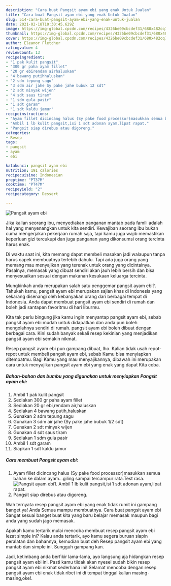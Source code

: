```yaml
---
description: "Cara buat Pangsit ayam ebi yang enak Untuk Jualan"
title: "Cara buat Pangsit ayam ebi yang enak Untuk Jualan"
slug: 514-cara-buat-pangsit-ayam-ebi-yang-enak-untuk-jualan
date: 2021-02-18T10:30:45.629Z
image: https://img-global.cpcdn.com/recipes/4326be09cbcdef31/680x482cq70/pangsit-ayam-ebi-foto-resep-utama.jpg
thumbnail: https://img-global.cpcdn.com/recipes/4326be09cbcdef31/680x482cq70/pangsit-ayam-ebi-foto-resep-utama.jpg
cover: https://img-global.cpcdn.com/recipes/4326be09cbcdef31/680x482cq70/pangsit-ayam-ebi-foto-resep-utama.jpg
author: Eleanor Fletcher
ratingvalue: 4
reviewcount: 13
recipeingredient:
- "1 pak kulit pangsit"
- "300 gr paha ayam fillet"
- "20 gr ebirendam airhaluskan"
- "4 bawang putihhaluskan"
- "2 sdm tepung sagu"
- "3 sdm air jahe Sy pake jahe bubuk 12 sdt"
- "2 sdt minyak wijen"
- "4 sdt saus tiram"
- "1 sdm gula pasir"
- "1 sdt garam"
- "1 sdt kaldu jamur"
recipeinstructions:
- "Ayam fillet dicincang halus (Sy pake food processor)masukkan semua bahan ke dalam ayam...giling sampai tercampur rata.Test rasa."
- "Ambil 1 lb kulit pangsit,isi 1 sdt adonan ayam,lipat rapat."
- "Pangsit siap direbus atau digoreng."
categories:
- Resep
tags:
- pangsit
- ayam
- ebi

katakunci: pangsit ayam ebi 
nutrition: 191 calories
recipecuisine: Indonesian
preptime: "PT37M"
cooktime: "PT47M"
recipeyield: "2"
recipecategory: Dessert

---
```



![Pangsit ayam ebi](https://img-global.cpcdn.com/recipes/4326be09cbcdef31/680x482cq70/pangsit-ayam-ebi-foto-resep-utama.jpg)

Jika kalian seorang ibu, menyediakan panganan mantab pada famili adalah hal yang menyenangkan untuk kita sendiri. Kewajiban seorang ibu bukan cuma mengerjakan pekerjaan rumah saja, tapi kamu juga wajib memastikan keperluan gizi tercukupi dan juga panganan yang dikonsumsi orang tercinta harus enak.

Di waktu  saat ini, kita memang dapat membeli masakan jadi walaupun tanpa harus capek membuatnya terlebih dahulu. Tapi ada juga orang yang memang mau menyajikan yang terenak untuk orang yang dicintainya. Pasalnya, memasak yang dibuat sendiri akan jauh lebih bersih dan bisa menyesuaikan sesuai dengan makanan kesukaan keluarga tercinta. 



Mungkinkah anda merupakan salah satu penggemar pangsit ayam ebi?. Tahukah kamu, pangsit ayam ebi merupakan sajian khas di Indonesia yang sekarang disenangi oleh kebanyakan orang dari berbagai tempat di Indonesia. Anda dapat membuat pangsit ayam ebi sendiri di rumah dan boleh jadi santapan favoritmu di hari liburmu.

Kita tak perlu bingung jika kamu ingin menyantap pangsit ayam ebi, sebab pangsit ayam ebi mudah untuk didapatkan dan anda pun boleh mengolahnya sendiri di rumah. pangsit ayam ebi boleh dibuat dengan berbagai cara. Kini sudah banyak sekali resep kekinian yang menjadikan pangsit ayam ebi semakin nikmat.

Resep pangsit ayam ebi pun gampang dibuat, lho. Kalian tidak usah repot-repot untuk membeli pangsit ayam ebi, sebab Kamu bisa menyiapkan ditempatmu. Bagi Kamu yang mau menyajikannya, dibawah ini merupakan cara untuk menyajikan pangsit ayam ebi yang enak yang dapat Kita coba.

<!--inarticleads1-->

##### Bahan-bahan dan bumbu yang digunakan untuk menyiapkan Pangsit ayam ebi:

1. Ambil 1 pak kulit pangsit
1. Sediakan 300 gr paha ayam fillet
1. Sediakan 20 gr ebi,rendam air,haluskan
1. Sediakan 4 bawang putih,haluskan
1. Gunakan 2 sdm tepung sagu
1. Gunakan 3 sdm air jahe (Sy pake jahe bubuk 1/2 sdt)
1. Gunakan 2 sdt minyak wijen
1. Gunakan 4 sdt saus tiram
1. Sediakan 1 sdm gula pasir
1. Ambil 1 sdt garam
1. Siapkan 1 sdt kaldu jamur




<!--inarticleads2-->

##### Cara membuat Pangsit ayam ebi:

1. Ayam fillet dicincang halus (Sy pake food processor)masukkan semua bahan ke dalam ayam...giling sampai tercampur rata.Test rasa.
<img src="https://img-global.cpcdn.com/steps/dc30dfa0a22b64ad/160x128cq70/pangsit-ayam-ebi-langkah-memasak-1-foto.jpg" alt="Pangsit ayam ebi">1. Ambil 1 lb kulit pangsit,isi 1 sdt adonan ayam,lipat rapat.
1. Pangsit siap direbus atau digoreng.




Wah ternyata resep pangsit ayam ebi yang enak tidak rumit ini gampang banget ya! Anda Semua mampu membuatnya. Cara buat pangsit ayam ebi Sangat sesuai banget buat kita yang baru belajar memasak maupun bagi anda yang sudah jago memasak.

Apakah kamu tertarik mulai mencoba membuat resep pangsit ayam ebi lezat simple ini? Kalau anda tertarik, ayo kamu segera buruan siapin peralatan dan bahannya, kemudian buat deh Resep pangsit ayam ebi yang mantab dan simple ini. Sungguh gampang kan. 

Jadi, ketimbang anda berfikir lama-lama, ayo langsung aja hidangkan resep pangsit ayam ebi ini. Pasti kamu tiidak akan nyesel sudah bikin resep pangsit ayam ebi nikmat sederhana ini! Selamat mencoba dengan resep pangsit ayam ebi enak tidak ribet ini di tempat tinggal kalian masing-masing,oke!.

